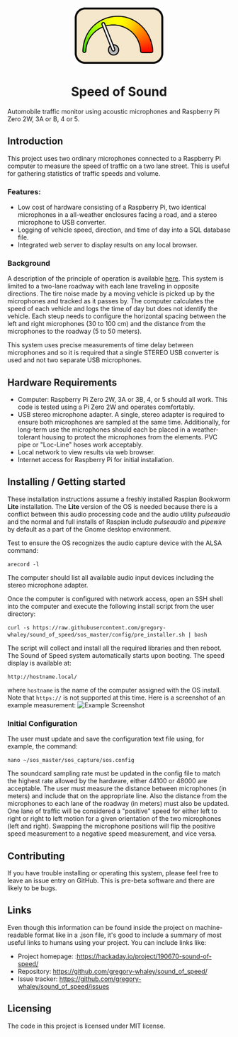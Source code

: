 <!-- Update the logo URL to point to github -->

[<h1 align="center"> <img src="sos_dash/dist/sos_logo.png" width="200"/>](sos_dash/dist/sos_logo.png) </h1>
<h1 align="center">Speed of Sound</h1>

Automobile traffic monitor using acoustic microphones and Raspberry Pi Zero 2W, 3A or B, 4 or 5.

## Introduction
This project uses two ordinary microphones connected to a Raspberry Pi computer to measure the speed of traffic on a two lane street.  This is useful for gathering statistics of traffic speeds and volume.

### Features:
- Low cost of hardware consisting of a Raspberry Pi, two identical microphones in a all-weather enclosures facing a road, and a stereo microphone to USB converter.
- Logging of vehicle speed, direction, and time of day into a SQL database file.
- Integrated web server to display results on any local browser.

### Background
A description of the principle of operation is available [here](https://hackaday.io/project/190670-sound-of-speed).
This system is limited to a two-lane roadway with each lane traveling in opposite directions.  The tire noise made by a moving vehicle is picked up by the microphones and tracked as it passes by.  The computer calculates the speed of each vehicle and logs the time of day but does not identify the vehicle. Each steup needs to configure the horizontal spacing between the left and right microphones (30 to 100 cm) and the distance from the microphones to the roadway (5 to 50 meters).


This system uses precise measurements of time delay between microphones and so it is required that a single STEREO USB converter is used and not two separate USB microphones.

## Hardware Requirements
- Computer: Raspberry Pi Zero 2W, 3A or 3B, 4, or 5 should all work.  This code is tested using a Pi Zero 2W and operates comfortably.
- USB stereo microphone adapter.  A single, stereo adapter is required to ensure both microphones are sampled at the same time.  Additionally, for long-term use the microphones should each be placed in a weather-tolerant housing to protect the microphones from the elements.  PVC pipe or "Loc-Line" hoses work acceptably.
- Local network to view results via web browser.
- Internet access for Raspberry Pi for initial installation.

## Installing / Getting started

These installation instructions assume a freshly installed Raspian Bookworm __Lite__ installation.  The __Lite__ version of the OS is needed because there is a conflict between this audio processing code and the audio utility _pulseaudio_ and the normal and full installs of Raspian include _pulseaudio_ and _pipewire_ by default as a part of the Gnome desktop environment.

Test to ensure the OS recognizes the audio capture device with the ALSA command:
```
arecord -l
```
The computer should list all available audio input devices including the stereo microphone adapter.

Once the computer is configured with network access, open an SSH shell into the computer and execute the following install script from the user directory:

```shell
curl -s https://raw.githubusercontent.com/gregory-whaley/sound_of_speed/sos_master/config/pre_installer.sh | bash
```

The script will collect and install all the required libraries and then reboot.  The Sound of Speed system automatically starts upon booting.  The speed display is available at:
```
http://hostname.local/
```
where `hostname` is the name of the computer assigned with the OS install.  Note that `https://` is not supported at this time.  Here is a screenshot of an example measurement:
![Example Screenshot](http://)
<!-- Update the image URL to point to github -->


### Initial Configuration
The user must update and save the configuration text file using, for example, the command:

```
nano ~/sos_master/sos_capture/sos.config
```

The soundcard sampling rate must be updated in the config file to match the highest rate allowed by the hardware, either 44100 or 48000 are acceptable.  The user must measure the distance between microphones (in meters) and include that on the appropriate line.  Also the distance from the microphones to each lane of the roadway (in meters) must also be updated.  One lane of traffic will be considered a "positive" speed for either left to right or right to left motion for a given orientation of the two microphones (left and right).  Swapping the microphone positions will flip the positive speed measurement to a negative speed measurement, and vice versa.



## Contributing

If you have trouble installing or operating this system, please feel free to leave an issue entry on GitHub.  This is pre-beta software and there are likely to be bugs.


## Links

Even though this information can be found inside the project on machine-readable
format like in a .json file, it's good to include a summary of most useful
links to humans using your project. You can include links like:

- Project homepage: :https://hackaday.io/project/190670-sound-of-speed/
- Repository: https://github.com/gregory-whaley/sound_of_speed/
- Issue tracker: https://github.com/gregory-whaley/sound_of_speed/issues


## Licensing

The code in this project is licensed under MIT license.
